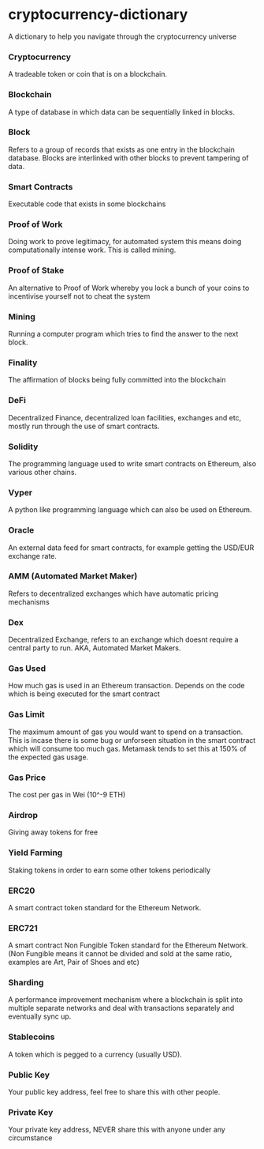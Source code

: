 # cryptocurrency-dictionary
A dictionary to help you navigate through the cryptocurrency universe

### Cryptocurrency
A tradeable token or coin that is on a blockchain.

### Blockchain
A type of database in which data can be sequentially linked in blocks.

### Block
Refers to a group of records that exists as one entry in the blockchain database. Blocks are interlinked with other blocks to prevent tampering of data.

### Smart Contracts
Executable code that exists in some blockchains

### Proof of Work
Doing work to prove legitimacy, for automated system this means doing computationally intense work. This is called mining.

### Proof of Stake
An alternative to Proof of Work whereby you lock a bunch of your coins to incentivise yourself not to cheat the system

### Mining
Running a computer program which tries to find the answer to the next block.

### Finality
The affirmation of blocks being fully committed into the blockchain

### DeFi
Decentralized Finance, decentralized loan facilities, exchanges and etc, mostly run through the use of smart contracts.

### Solidity
The programming language used to write smart contracts on Ethereum, also various other chains.

### Vyper
A python like programming language which can also be used on Ethereum.

### Oracle
An external data feed for smart contracts, for example getting the USD/EUR exchange rate.

### AMM (Automated Market Maker)
Refers to decentralized exchanges which have automatic pricing mechanisms

### Dex
Decentralized Exchange, refers to an exchange which doesnt require a central party to run. AKA, Automated Market Makers.

### Gas Used
How much gas is used in an Ethereum transaction. Depends on the code which is being executed for the smart contract

### Gas Limit
The maximum amount of gas you would want to spend on a transaction. This is incase there is some bug or unforseen situation in the smart contract which will consume too much gas. Metamask tends to set this at 150% of the expected gas usage.

### Gas Price
The cost per gas in Wei (10^-9 ETH)

### Airdrop
Giving away tokens for free

### Yield Farming
Staking tokens in order to earn some other tokens periodically

### ERC20
A smart contract token standard for the Ethereum Network.

### ERC721
A smart contract Non Fungible Token standard for the Ethereum Network. (Non Fungible means it cannot be divided and sold at the same ratio, examples are Art, Pair of Shoes and etc)

### Sharding
A performance improvement mechanism where a blockchain is split into multiple separate networks and deal with transactions separately and eventually sync up.

### Stablecoins
A token which is pegged to a currency (usually USD).

### Public Key
Your public key address, feel free to share this with other people.

### Private Key
Your private key address, NEVER share this with anyone under any circumstance
